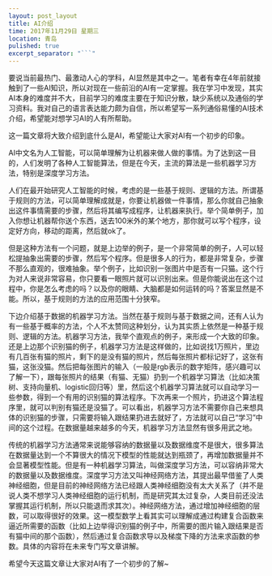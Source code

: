 ```yaml
---
layout: post_layout
title: AI介绍
time: 2017年11月29日 星期三
location: 青岛
pulished: true
excerpt_separator: "```"
---
```


要说当前最热门、最激动人心的学科，AI显然是其中之一。笔者有幸在4年前就接触到了一些AI知识，所以对现在一些前沿的AI有一定掌握。我在学习中发现，其实AI本身的难度并不大，目前学习的难度主要在于知识分散，缺少系统以及通俗的学习资料。我对自己的语言表达能力颇为自信，所以希望写一系列通俗易懂的AI技术介绍，希望能对想学习AI的人有所帮助。

这一篇文章将大致介绍到底什么是AI，希望能让大家对AI有一个初步的印象。

AI中文名为人工智能，可以简单理解为让机器来做人做的事情。为了达到这一目的，人们发明了各种人工智能算法，但是在今天，主流的算法是一些机器学习方法，特别是深度学习方法。

人们在最开始研究人工智能的时候，考虑的是一些基于规则、逻辑的方法。所谓基于规则的方法，可以简单理解成就是，你要让机器做一件事情，那么你就自己抽象出这件事情需要的步骤，然后将其编写成程序，让机器来执行。举个简单例子，加入你想让机器帮你送个东西，送去100米外的某个地方，那你就可以写个程序，设定好方向，移动的距离，然后就ok了。

但是这种方法有一个问题，就是上边举的例子，是一个非常简单的例子，人可以轻松提抽象出需要的步骤，然后写个程序。但是很多人的行为，都是非常复杂，步骤不那么直观的，很难抽象。举个例子，比如识别一张图片中是否有一只猫。这个行为对人来说非常容易，你只要看一眼照片就可以识别出来。但是你能说出在这个过程中，你是怎么考虑的吗？以及你的眼睛、大脑都是如何运转的吗？答案显然是不能。所以，基于规则的方法的应用范围十分狭窄。

下边介绍基于数据的机器学习方法。当然在基于规则与基于数据之间，还有人认为有一些基于概率的方法，个人不太赞同这种划分，认为其实质上依然是一种基于规则、逻辑的方法。机器学习方法，我举个直观点的例子，来形成一个大致的印象。还是上边那个识别猫的例子，机器学习方法是这样做的，比如说找1万照片，里边有几百张有猫的照片，剩下的是没有猫的照片，然后每张照片都标记好了，这张有猫，这张没猫。然后把每张图片的输入（一般是rgb表示的数字矩阵，感兴趣可以了解一下），跟每张照片的结果（有猫、无猫）扔到一个机器学习算法（比如决策树、支持向量机、logistic回归等）里，然后这个机器学习算法就可以自动学习一些参数，得到一个有用的识别猫的算法程序。下次再来一个照片，扔进这个算法程序里，就可以判别有猫还是没猫了。可以看出，机器学习方法不需要你自己来想具体的识别猫的步骤，只需要将输入跟结果扔进去就好了，方法就可以自己“学习”中间的这个过程。在数据量越来越多的今天，机器学习方法显然有很多用武之地。

传统的机器学习方法通常来说能够容纳的数据量以及数据维度不是很大，很多算法在数据量达到一个不算很大的情况下模型的性能就达到瓶颈了，再增加数据量并不会显著模型性能。但是有一种机器学习算法，叫做深度学习方法，可以容纳非常大的数据量以及数据维度。深度学习方法又叫神经网络方法，其提出最早借鉴了人类神经细胞，但是目前的神经网络方法已经跟人类神经细胞没有太大关系了（并不是说人类不想学习人类神经细胞的运行机制，而是研究其太过复杂，人类目前还没法掌握其运行机制，所以只能退而求其次）。神经网络方法，通过增加神经细胞的层数，可以取得很好的效果。这一模型数学上看其实可以理解成通过构建复合函数来逼近所需要的函数（比如上边举得识别猫的例子中，所需要的图片输入跟结果是否有猫中间的那个函数），然后通过复合函数求导以及梯度下降的方法来求函数的参数。具体的内容将在未来专门写文章讲解。

希望今天这篇文章让大家对AI有了一个初步的了解~


